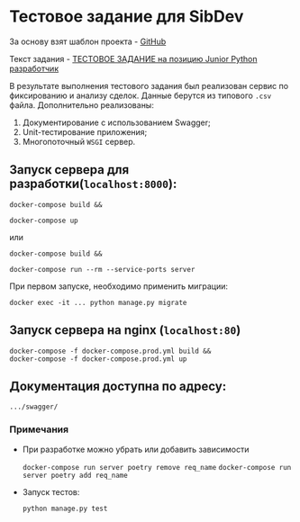 Тестовое задание для SibDev
=====================

За основу взят шаблон проекта - [GitHub](https://github.com/SibdevPro/practice2021-django-stub)

Текст задания - [ТЕСТОВОЕ ЗАДАНИЕ на позицию Junior Python разработчик](https://github.com/emildzy3/test_Sibdev/blob/main/%5B%D0%A2%D0%97%5D%20Junior%20Python%20%E2%80%94%20Sibdev.pdf)

В результате выполнения тестового задания был реализован сервис по фиксированию и анализу сделок. Данные берутся из типового `.csv` файла. Дополнительно реализованы:
1. Документирование с использованием Swagger;
2. Unit-тестирование приложения;
3. Многопоточный `WSGI` сервер.


## Запуск сервера для разработки(`localhost:8000`):
```
docker-compose build &&

docker-compose up
```

или
```
docker-compose build &&

docker-compose run --rm --service-ports server
```
При первом запуске, необходимо применить миграции:
```
docker exec -it ... python manage.py migrate
```

## Запуск сервера на nginx (`localhost:80`)

```
docker-compose -f docker-compose.prod.yml build &&
docker-compose -f docker-compose.prod.yml up
```

## Документация доступна по адресу:
```
.../swagger/
```

### Примечания

* При разработке можно убрать или добавить зависимости

    `docker-compose run server poetry remove req_name`
    `docker-compose run server poetry add req_name`
* Запуск тестов:

    `python manage.py test`
